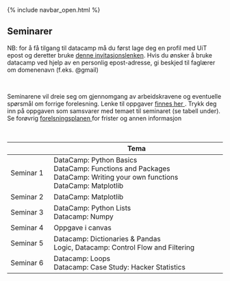 {% include navbar_open.html %}
## Seminarer

<p> NB: for å få tilgang til datacamp må du først lage deg en profil med UiT epost og deretter bruke <a href='https://www.datacamp.com/groups/shared_links/17dc8405ae39e6e7f7f3e9015d5fc91ae856be617820c92eff6838afcbb8af0e'> denne invitasjonslenken<a/>. Hvis du ønsker å bruke datacamp ved hjelp av en personlig epost-adresse, gi beskjed til faglærer om domenenavn (f.eks. @gmail) </p> <br> 

<p>Seminarene vil dreie seg om gjennomgang av arbeidskravene og eventuelle spørsmål om forrige forelesning. Lenke til oppgaver <a href='https://app.datacamp.com/learn/'> finnes her </a>. Trykk deg inn på oppgaven som samsvarer med temaet til seminaret (se tabell under). Se forøvrig <a href='https://uit-sok-1003-h22.github.io/frister.html'> forelsningsplanen </a> for frister og annen informasjon </p><br>		



| <img width=120/>|  Tema <img width=800/>       | 
|-----------------|------------------------------| 
|Seminar 1        |DataCamp: Python Basics<br> DataCamp: Functions and Packages <br> DataCamp: Writing your own functions <br>DataCamp: Matplotlib|
|Seminar 2        |DataCamp: Matplotlib	| 
|Seminar 3        |DataCamp: Python Lists <br> Datacamp: Numpy| 
|Seminar 4        |Oppgave i canvas|
|Seminar 5        |Datacamp: Dictionaries & Pandas <br>Logic, Datacamp: Control Flow and Filtering|
|Seminar 6        |Datacamp: Loops<br> Datacamp: Case Study: Hacker Statistics| 


